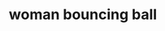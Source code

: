 ---
layout: people&body
title: woman bouncing ball
emoji: woman_bouncing_ball
permalink: ⛹️‍♀️.html
image: assets/img/3moji/woman_bouncing_ball.png
---